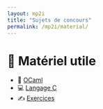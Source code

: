 ```yaml
---
layout: mp2i
title: "Sujets de concours"
permalink: /mp2i/material/
---
```


# 📂 Matériel utile

- 🐫 [OCaml](ocaml/)  
- 💻 [Langage C](c/)  
- ✍️ [Exercices](exercices/)  
